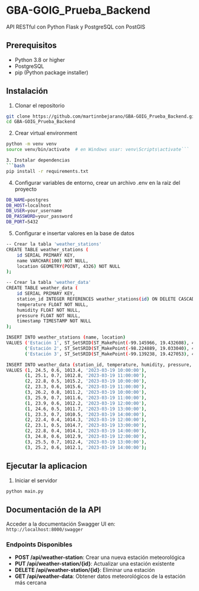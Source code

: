 # GBA-GOIG_Prueba_Backend

API RESTful con Python Flask y PostgreSQL con PostGIS

## Prerequisitos

- Python 3.8 or higher
- PostgreSQL
- pip (Python package installer)

## Instalación

1. Clonar el repositorio

```bash
git clone https://github.com/martinnbejarano/GBA-GOIG_Prueba_Backend.git
cd GBA-GOIG_Prueba_Backend
```

2. Crear virtual environment

````bash
python -m venv venv
source venv/bin/activate  # en Windows usar: venv\Scripts\activate```

3. Instalar dependencias
```bash
pip install -r requirements.txt
````

4. Configurar variables de entorno, crear un archivo .env en la raiz del proyecto

```bash
DB_NAME=postgres
DB_HOST=localhost
DB_USER=your_username
DB_PASSWORD=your_password
DB_PORT=5432
```

5. Configurar e insertar valores en la base de datos

```bash
-- Crear la tabla 'weather_stations'
CREATE TABLE weather_stations (
    id SERIAL PRIMARY KEY,
    name VARCHAR(100) NOT NULL,
    location GEOMETRY(POINT, 4326) NOT NULL
);

-- Crear la tabla 'weather_data'
CREATE TABLE weather_data (
    id SERIAL PRIMARY KEY,
    station_id INTEGER REFERENCES weather_stations(id) ON DELETE CASCADE,
    temperature FLOAT NOT NULL,
    humidity FLOAT NOT NULL,
    pressure FLOAT NOT NULL,
    timestamp TIMESTAMP NOT NULL
);

INSERT INTO weather_stations (name, location)
VALUES ('Estación 1', ST_SetSRID(ST_MakePoint(-99.145966, 19.432608), 4326)),
       ('Estación 2', ST_SetSRID(ST_MakePoint(-98.224889, 19.033040), 4326)),
       ('Estación 3', ST_SetSRID(ST_MakePoint(-99.139238, 19.427053), 4326));

INSERT INTO weather_data (station_id, temperature, humidity, pressure, timestamp)
VALUES (1, 24.5, 0.6, 1013.4, '2023-03-19 10:00:00'),
       (1, 25.1, 0.7, 1012.8, '2023-03-19 11:00:00'),
       (2, 22.8, 0.5, 1015.2, '2023-03-19 10:00:00'),
       (2, 23.3, 0.6, 1015.6, '2023-03-19 11:00:00'),
       (3, 26.2, 0.8, 1011.2, '2023-03-19 10:00:00'),
       (3, 25.9, 0.7, 1011.6, '2023-03-19 11:00:00'),
	   (1, 23.9, 0.6, 1012.2, '2023-03-19 12:00:00'),
       (1, 24.6, 0.5, 1011.7, '2023-03-19 13:00:00'),
       (1, 23.3, 0.7, 1010.5, '2023-03-19 14:00:00'),
       (2, 22.4, 0.4, 1014.3, '2023-03-19 12:00:00'),
       (2, 23.1, 0.5, 1014.7, '2023-03-19 13:00:00'),
       (2, 22.8, 0.4, 1014.1, '2023-03-19 14:00:00'),
       (3, 24.8, 0.6, 1012.9, '2023-03-19 12:00:00'),
       (3, 25.5, 0.7, 1012.4, '2023-03-19 13:00:00'),
       (3, 25.2, 0.6, 1012.1, '2023-03-19 14:00:00');
```

## Ejecutar la aplicacion

1. Iniciar el servidor

```bash
python main.py
```

## Documentación de la API

Acceder a la documentación Swagger UI en: `http://localhost:8000/swagger`

### Endpoints Disponibles

- **POST /api/weather-station**: Crear una nueva estación meteorológica
- **PUT /api/weather-station/{id}**: Actualizar una estación existente
- **DELETE /api/weather-station/{id}**: Eliminar una estación
- **GET /api/weather-data**: Obtener datos meteorológicos de la estación más cercana
